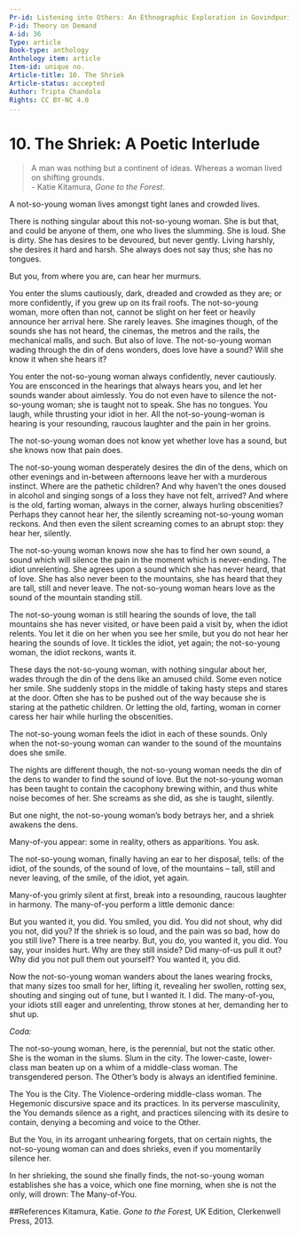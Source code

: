 ```yaml
---
Pr-id: Listening into Others: An Ethnographic Exploration in Govindpuri
P-id: Theory on Demand
A-id: 36
Type: article
Book-type: anthology
Anthology item: article
Item-id: unique no.
Article-title: 10. The Shriek
Article-status: accepted
Author: Tripta Chandola
Rights: CC BY-NC 4.0
...
```



# 10. The Shriek: A Poetic Interlude 

> A man was nothing but a continent of ideas. Whereas a woman lived on
> shifting grounds. <br/>- Katie Kitamura, *Gone to the Forest*.

A not-so-young woman lives amongst tight lanes and crowded lives.

There is nothing singular about this not-so-young woman. She is but
that, and could be anyone of them, one who lives the slumming. She is
loud. She is dirty. She has desires to be devoured, but never gently.
Living harshly, she desires it hard and harsh. She always does not say
thus; she has no tongues.

But you, from where you are, can hear her murmurs.

You enter the slums cautiously, dark, dreaded and crowded as they are;
or more confidently, if you grew up on its frail roofs. The not-so-young
woman, more often than not, cannot be slight on her feet or heavily
announce her arrival here. She rarely leaves. She imagines though, of
the sounds she has not heard, the cinemas, the metros and the rails, the
mechanical malls, and such. But also of love. The not-so-young woman
wading through the din of dens wonders, does love have a sound? Will she
know it when she hears it?

You enter the not-so-young woman always confidently, never cautiously.
You are ensconced in the hearings that always hears you, and let her
sounds wander about aimlessly. You do not even have to silence the
not-so-young woman; she is taught not to speak. She has no tongues. You
laugh, while thrusting your idiot in her. All the not-so-young-woman is
hearing is your resounding, raucous laughter and the pain in her groins.

The not-so-young woman does not know yet whether love has a sound, but
she knows now that pain does.

The not-so-young woman desperately desires the din of the dens, which on
other evenings and in-between afternoons leave her with a murderous
instinct. Where are the pathetic children? And why haven’t the ones
doused in alcohol and singing songs of a loss they have not felt,
arrived? And where is the old, farting woman, always in the corner,
always hurling obscenities? Perhaps they cannot hear her, the silently
screaming not-so-young woman reckons. And then even the silent screaming
comes to an abrupt stop: they hear her, silently.

The not-so-young woman knows now she has to find her own sound, a sound
which will silence the pain in the moment which is never-ending. The
idiot unrelenting. She agrees upon a sound which she has never heard,
that of love. She has also never been to the mountains, she has heard
that they are tall, still and never leave. The not-so-young woman hears
love as the sound of the mountain standing still.

The not-so-young woman is still hearing the sounds
of love, the tall mountains she has never visited, or have been paid a
visit by, when the idiot relents. You let it die on her when you see her
smile, but you do not hear her hearing the sounds of love. It tickles
the idiot, yet again; the not-so-young woman, the idiot reckons, wants
it.

These days the not-so-young woman, with nothing singular about her,
wades through the din of the dens like an amused child. Some even notice
her smile. She suddenly stops in the middle of taking hasty steps and
stares at the door. Often she has to be pushed out of the way because
she is staring at the pathetic children. Or letting the old, farting,
woman in corner caress her hair while hurling the obscenities.

The not-so-young woman feels the idiot in each of these sounds. Only
when the not-so-young woman can wander to the sound of the mountains
does she smile.

The nights are different though, the not-so-young woman needs the din of
the dens to wander to find the sound of love. But the not-so-young woman
has been taught to contain the cacophony brewing within, and thus white
noise becomes of her. She screams as she did, as she is taught,
silently.

But one night, the not-so-young woman’s body betrays her, and a shriek
awakens the dens.

Many-of-you appear: some in reality, others as apparitions. You ask.

The not-so-young woman, finally having an ear to her disposal, tells: of
the idiot, of the sounds, of the sound of love, of the mountains – tall,
still and never leaving, of the smile, of the idiot, yet again.

Many-of-you grimly silent at first, break into a resounding, raucous
laughter in harmony. The many-of-you perform a little demonic dance:

But you wanted it, you did. You smiled, you did. You did not shout, why
did you not, did you? If the shriek is so loud, and the pain was so bad,
how do you still live? There is a tree nearby. But, you do, you wanted
it, you did. You say, your insides hurt. Why are they still inside? Did
many-of-us pull it out? Why did you not pull them out yourself? You
wanted it, you did.

Now the not-so-young woman wanders about the lanes wearing frocks, that
many sizes too small for her, lifting it, revealing her swollen, rotting
sex, shouting and singing out of tune, but I wanted it. I did. The
many-of-you, your idiots still eager and unrelenting, throw stones at
her, demanding her to shut up.

*Coda:*

The not-so-young woman, here, is the perennial, but not the static
other. She is the woman in the slums. Slum in the city. The lower-caste,
lower-class man beaten up on a whim of a middle-class woman. The
transgendered person. The Other’s body is always an identified feminine.

The You is the City. The Violence-ordering middle-class woman. The
Hegemonic discursive space and its practices. In its perverse
masculinity, the You demands silence as a right, and practices silencing
with its desire to contain, denying a becoming and voice to the Other.

But the You, in its arrogant unhearing forgets, that on certain nights,
the not-so-young woman can and does shrieks, even if you momentarily
silence her.

In her shrieking, the sound she finally finds, the not-so-young woman
establishes she has a voice, which one fine morning, when she is not the
only, will drown: The Many-of-You.

##References
Kitamura, Katie. *Gone to the Forest,* UK Edition, Clerkenwell Press, 2013.